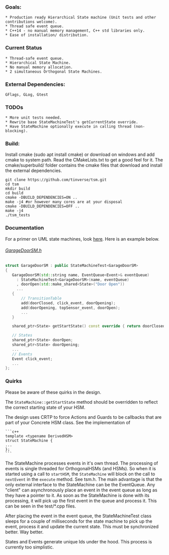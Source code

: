 ### Goals:
    * Production ready Hierarchical State machine (Unit tests and other contributions welcome).
    * Thread safe event queue.
    * C++14 - no manual memory management, C++ std libraries only.
    * Ease of installation/ distribution.

### Current Status
    * Thread-safe event queue.
    * Hierarchical State Machine.
    * No manual memory allocation.
    * 2 simultaneous Orthogonal State Machines.

### External Dependencies:
    GFlags, GLog, Gtest

### TODOs
    * More unit tests needed.
    * Rewrite base StateMachineTest's getCurrentState override.
    * Have StateMachine optionally execute in calling thread (non-blocking).

### Build:
Install cmake (sudo apt install cmake) or download on windows and add cmake to system path. Read the CMakeLists.txt to get a good feel for it. The cmake/superbuild/ folder contains the cmake files that download and install the external dependencies.

```
git clone https://github.com/tinverse/tsm.git
cd tsm
mkdir build
cd build
cmake -DBUILD_DEPENDENCIES=ON ..
make -j4 #or however many cores are at your disposal
cmake -DBUILD_DEPENDENCIES=OFF ..
make -j4
./tsm_tests
```

### Documentation
For a primer on UML state machines, look [here][1]. Here is an example below.

######    [GarageDoorSM.h][2]

   ```c++
   struct GarageDoorSM : public StateMachineTest<GarageDoorSM>
   {
      GarageDoorSM(std::string name, EventQueue<Event>& eventQueue)
        : StateMachineTest<GarageDoorSM>(name, eventQueue)
        , doorOpen(std::make_shared<State>("Door Open"))
        ...
      {
          // TransitionTable
          add(doorClosed, click_event, doorOpening);
          add(doorOpening, topSensor_event, doorOpen);
          ...
      }

      shared_ptr<State> getStartState() const override { return doorClosed; }

      // States
      shared_ptr<State> doorOpen;
      shared_ptr<State> doorOpening;
      ...
      // Events
      Event click_event;
      ...
   };
   ```

[1]: https://en.wikipedia.org/wiki/UML_state_machine
[2]: https://github.com/tinverse/tsm/blob/master/test/GarageDoorSM.h
### Quirks
Please be aware of these quirks in the design.

The `StateMachine::getStartState` method should be overridden to reflect the correct starting state of your HSM.

The design uses CRTP to force Actions and Guards to be callbacks that are part of your Concrete HSM class. See the implementation of

    ```c++
    template <typename DerivedHSM>
    struct StateMachine {
    ...
    };
    ```

The StateMachine processes events in it's own thread. The processing of events is single threaded for OrthogonalHSMs (and HSMs). So when it is started using a call to `startHSM`, the `StateMachine` will block on the call to `nextEvent` in the `execute` method. See tsm.h. The main advantage is that the only external interface to the StateMachine can be the EventQueue. Any "client" can asynchronously place an event in the event queue as long as they have a pointer to it. As soon as the StateMachine is done with its processing, it will pick up the first event in the queue and process it. This can be seen in the test/*.cpp files.

After placing the event in the event queue, the StateMachineTest class sleeps for a couple of milliseconds for the state machine to pick up the event, process it and update the current state. This must be synchronized better. Way better.

States and Events generate unique Ids under the hood. This process is currently too simplistic.
